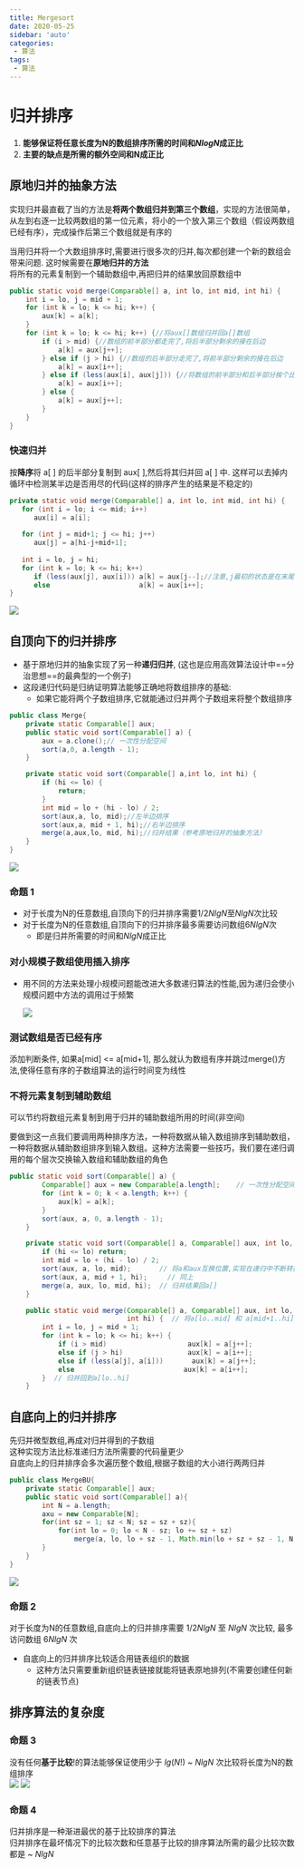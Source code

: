 ```yaml
---
title: Mergesort
date: 2020-05-25
sidebar: 'auto'
categories:
 - 算法
tags:
 - 算法
---
```

# 归并排序

1. **能够保证将任意长度为N的数组排序所需的时间和$NlogN$成正比**
2. **主要的缺点是所需的额外空间和N成正比**

## 原地归并的抽象方法

实现归并最直截了当的方法是**将两个数组归并到第三个数组**，实现的方法很简单，从左到右逐一比较两数组的第一位元素，将小的一个放入第三个数组（假设两数组已经有序），完成操作后第三个数组就是有序的

当用归并将一个大数组排序时,需要进行很多次的归并,每次都创建一个新的数组会带来问题. 这时候需要在**原地归并的方法**  
将所有的元素复制到一个辅助数组中,再把归并的结果放回原数组中

```java
public static void merge(Comparable[] a, int lo, int mid, int hi) {
    int i = lo, j = mid + 1;
    for (int k = lo; k <= hi; k++) {
        aux[k] = a[k];
    }
    for (int k = lo; k <= hi; k++) {//将aux[]数组归并回a[]数组
        if (i > mid) {//数组的前半部分都走完了,将后半部分剩余的接在后边
            a[k] = aux[j++];
        } else if (j > hi) {//数组的后半部分走完了,将前半部分剩余的接在后边
            a[k] = aux[i++];
        } else if (less(aux[i], aux[j])) {//将数组的前半部分和后半部分挨个比较大小
            a[k] = aux[i++];
        } else {
            a[k] = aux[j++];
        }
    }
}	
```

### 快速归并

按**降序**将 a[ ] 的后半部分复制到 aux[ ],然后将其归并回 a[ ] 中. 这样可以去掉内循环中检测某半边是否用尽的代码(这样的排序产生的结果是不稳定的)

```java
private static void merge(Comparable[] a, int lo, int mid, int hi) { 
   for (int i = lo; i <= mid; i++)
      aux[i] = a[i]; 
   
   for (int j = mid+1; j <= hi; j++)
      aux[j] = a[hi-j+mid+1];
  
   int i = lo, j = hi; 
   for (int k = lo; k <= hi; k++) 
      if (less(aux[j], aux[i])) a[k] = aux[j--];//注意,j最初的状态是在末尾
      else                      a[k] = aux[i++];
} 
```



![](https://i.loli.net/2020/11/20/shx9p4PAi8GgnUt.png)



## 自顶向下的归并排序

- 基于原地归并的抽象实现了另一种**递归归并**, (这也是应用高效算法设计中==分治思想==的最典型的一个例子)  
- 这段递归代码是归纳证明算法能够正确地将数组排序的基础:  
  - 如果它能将两个子数组排序,它就能通过归并两个子数组来将整个数组排序

```Java
public class Merge{
    private static Comparable[] aux;
    public static void sort(Comparable[] a) {
        aux = a.clone();// 一次性分配空间
        sort(a,0, a.length - 1);
    }

    private static void sort(Comparable[] a,int lo, int hi) {
        if (hi <= lo) {
            return;
        }
        int mid = lo + (hi - lo) / 2;
        sort(aux,a, lo, mid);//左半边排序
        sort(aux,a, mid + 1, hi);//右半边排序
        merge(a,aux,lo, mid, hi);//归并结果（参考原地归并的抽象方法）
    }
}
```

![](https://i.loli.net/2020/11/20/aFUGjPvzSlYp7f1.png)

### 命题 1

- 对于长度为N的任意数组,自顶向下的归并排序需要$1/2NlgN$至$NlgN$次比较   
- 对于长度为N的任意数组,自顶向下的归并排序最多需要访问数组$6NlgN$次
  - 即是归并所需要的时间和$NlgN$成正比

### 对小规模子数组使用插入排序

- 用不同的方法来处理小规模问题能改进大多数递归算法的性能,因为递归会使小规模问题中方法的调用过于频繁

  ![](https://i.loli.net/2020/11/20/HQgN3x2doE7kZmz.png)

### 测试数组是否已经有序

添加判断条件, 如果a[mid] <= a[mid+1], 那么就认为数组有序并跳过merge()方法,使得任意有序的子数组算法的运行时间变为线性

### 不将元素复制到辅助数组

可以节约将数组元素复制到用于归并的辅助数组所用的时间(非空间)

要做到这一点我们要调用两种排序方法，一种将数据从输入数组排序到辅助数组，一种将数据从辅助数组排序到输入数组。这种方法需要一些技巧，我们要在递归调用的每个层次交换输入数组和辅助数组的角色

```Java
public static void sort(Comparable[] a) {
        Comparable[] aux = new Comparable[a.length];    // 一次性分配空间
        for (int k = 0; k < a.length; k++) {
            aux[k] = a[k];
        }
        sort(aux, a, 0, a.length - 1);
    }

    private static void sort(Comparable[] a, Comparable[] aux, int lo, int hi) {  // 将数组a[lo..hi]排序
        if (hi <= lo) return;
        int mid = lo + (hi - lo) / 2;
        sort(aux, a, lo, mid);       // 将a和aux互换位置,实现在递归中不断转换
        sort(aux, a, mid + 1, hi);     // 同上
        merge(a, aux, lo, mid, hi);  // 归并结果回a[]
    }

    public static void merge(Comparable[] a, Comparable[] aux, int lo, int mid,
                             int hi) {  // 将a[lo..mid] 和 a[mid+1..hi] 归并
        int i = lo, j = mid + 1;
        for (int k = lo; k <= hi; k++) {
            if (i > mid) 					aux[k] = a[j++];
            else if (j > hi) 				aux[k] = a[i++];
            else if (less(a[j], a[i])) 		 aux[k] = a[j++];
            else 						   aux[k] = a[i++];
        }  // 归并回到a[lo..hi]
    }
```



## 自底向上的归并排序

先归并微型数组,再成对归并得到的子数组  
这种实现方法比标准递归方法所需要的代码量更少  
自底向上的归并排序会多次遍历整个数组,根据子数组的大小进行两两归并  

```Java
public class MergeBU{
    private static Comparable[] aux;
    public static void sort(Comparable[] a){
        int N = a.length;
        axu = new Comparable[N];
        for(int sz = 1; sz < N; sz = sz + sz){
            for(int lo = 0; lo < N - sz; lo += sz + sz)
                merge(a, lo, lo + sz - 1, Math.min(lo + sz + sz - 1, N - 1));
        }
    }
}
```

![](https://i.loli.net/2020/11/20/WoQHC1MzI4gsyaP.png)

### 命题 2 

对于长度为N的任意数组,自底向上的归并排序需要 $1/2NlgN$ 至 $NlgN$ 次比较, 最多访问数组 $6NlgN$ 次

- 自底向上的归并排序比较适合用链表组织的数据
  - 这种方法只需要重新组织链表链接就能将链表原地排列(不需要创建任何新的链表节点)

## 排序算法的复杂度

### 命题 3

没有任何**基于比较**!的算法能够保证使用少于 $lg(N!)$ ~ $NlgN$ 次比较将长度为N的数组排序  
![](https://i.loli.net/2020/11/20/ujF2l6Hs1ecJ3nD.jpg)
![](https://i.loli.net/2020/11/20/TQukDfIv2yUYZ4K.jpg)

### 命题 4

归并排序是一种渐进最优的基于比较排序的算法  
归并排序在最坏情况下的比较次数和任意基于比较的排序算法所需的最少比较次数都是 ~ $NlgN$

